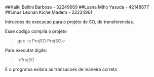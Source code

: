 ##Kaiki Bellini Barbosa - 32249969
##Luana Miho Yasuda - 42148677
##Linus Leonan Kiche Madera - 32234961

Intrucoes de execucao para o projeto de SO, de transferencias.

Esse codigo compila o projeto
>gcc -o ProjSO ProjSO.c

Para executar digite:
>./ProjSO

E o programa exibira as transacoes de maneira correta
